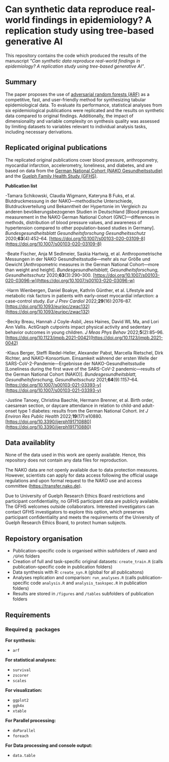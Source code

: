 # Can synthetic data reproduce real-world findings in epidemiology? A replication study using tree-based generative AI

This repository contains the code which produced the results of the manuscript *"Can synthetic data reproduce real-world findings in epidemiology? A replication study using tree-based generative AI"*.


## Summary

The paper proposes the use of [adversarial random forests (ARF)](https://proceedings.mlr.press/v206/watson23a.html) as a competitive, fast, and user-friendly method for synthesizing tabular epidemiological data.
To evaluate its performance, statistical analyses from six epidemiological publications were replicated and the results on synthetic data compared to original findings.
Additionally, the impact of dimensionality and variable complexity on synthesis quality was assessed by limiting datasets to variables relevant to individual analysis tasks, including necessary derivations.


## Replicated original publications

The replicated original publications cover blood pressure, anthropometry, myocardial infarction, accelerometry, loneliness, and diabetes,
and are based on data from the [German National Cohort (NAKO Gesundheitsstudie)](https://nako.de) and the [Guelph Family Health Study (GFHS)](https://guelphfamilyhealthstudy.com/).

**Publication list**

-Tamara Schikowski, Claudia Wigmann, Kateryna B Fuks, et al.
Blutdruckmessung in der NAKO—methodische Unterschiede, Blutdruckverteilung und Bekanntheit der Hypertonie im Vergleich zu anderen bevölkerungsbezogenen Studien in Deutschland
[Blood pressure measurement in the NAKO German National Cohort (GNC)—differences in methods, distribution of blood pressure values, and awareness of hypertension compared to other population-based studies in Germany].
*Bundesgesundheitsblatt Gesundheitsforschung Gesundheitsschutz* 2020;**63**(4):452–64.
[https://doi.org/10.1007/s00103-020-03109-8](https://doi.org/10.1007/s00103-020-03109-8)

-Beate Fischer, Anja M Sedlmeier, Saskia Hartwig, et al.
Anthropometrische Messungen in der NAKO Gesundheitsstudie—mehr als nur Größe und Gewicht
[Anthropometric measures in the German National Cohort—more than weight and height].
*Bundesgesundheitsblatt, Gesundheitsforschung, Gesundheitsschutz* 2020;**63**(3):290–300.
[https://doi.org/10.1007/s00103-020-03096-w](https://doi.org/10.1007/s00103-020-03096-w)

-Harm Wienbergen, Daniel Boakye, Kathrin Günther, et al.
Lifestyle and metabolic risk factors in patients with early-onset myocardial infarction: a case-control study.
*Eur J Prev Cardiol* 2022;**29**(16):2076–87.
[https://doi.org/10.1093/eurjpc/zwac132](https://doi.org/10.1093/eurjpc/zwac132)

-Becky Breau, Hannah J Coyle-Asbil, Jess Haines, David WL Ma, and Lori Ann Vallis.
ActiGraph cutpoints impact physical activity and sedentary behavior outcomes in young children.
*J Meas Phys Behav* 2022;**5**(2):85–96.
[https://doi.org/10.1123/jmpb.2021-0042](https://doi.org/10.1123/jmpb.2021-0042)

-Klaus Berger, Steffi Riedel-Heller, Alexander Pabst, Marcella Rietschel, Dirk Richter, and NAKO-Konsortium.
Einsamkeit während der ersten Welle der SARS-CoV-2-Pandemie—Ergebnisse der NAKO-Gesundheitsstudie
[Loneliness during the first wave of the SARS-CoV-2 pandemic—results of the German National Cohort (NAKO)].
*Bundesgesundheitsblatt, Gesundheitsforschung, Gesundheitsschutz* 2021;**64**(9):1157–64.
[https://doi.org/10.1007/s00103-021-03393-y](https://doi.org/10.1007/s00103-021-03393-y)

-Justine Tanoey, Christina Baechle, Hermann Brenner, et al.
Birth order, caesarean section, or daycare attendance in relation to child-and adult-onset type 1 diabetes: results from the German National Cohort.
*Int J Environ Res Public Health* 2022;**19**(17):e10880.
[https://doi.org/10.3390/ijerph191710880](https://doi.org/10.3390/ijerph191710880)


## Data availablity

None of the data used in this work are openly available. Hence, this repository does not contain any data files for reproduction.

The NAKO data are not openly available due to data protection measures.
However, scientists can apply for data access following the official usage regulations and upon formal request to the NAKO use and access committee (https://transfer.nako.de).

Due to University of Guelph Research Ethics Board restrictions and participant confidentiality, no GFHS participant data are publicly available.
The GFHS welcomes outside collaborators. Interested investigators can contact GFHS investigators to explore this option,
which preserves participant confidentiality and meets the requirements of the University of Guelph Research Ethics Board, to protect human subjects.  


## Repoistory organisation

- Publication-specific code is organised within subfolders of `/NAKO` and `/GFHS` folders
- Creation of full and task-specific original datasets: `create_train.R` (calls publication-specific code in publication folders)
- Data synthesis with R: `create_syn.R` (global for all publicaitons)
- Analyses replication and comparison: `run_analyses.R` (calls publication-specific code `analysis.R` and `analysis_taskspec.R` in publication folders)
- Results are stored in `/figures` and `/tables` subfolders of publication folders


## Requirements

### Required <img src="https://www.r-project.org/Rlogo.png" alt="R logo" style="height: 1em; vertical-align: middle;"> packages

**For synthesis:**

- `arf`

**For statistical analyses:**

- `survival`
- `zscorer`
- `scales`

**For visualization:**

- `ggplot2`
- `ggh4x`
- `xtable`

**For Parallel processing:**

- `doParallel`
- `foreach`

**For Data processing and console output:**

- `data.table`

